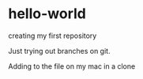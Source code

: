 # hello-world
creating my first repository

Just trying out branches on git. 

Adding to the file on my mac in a clone
